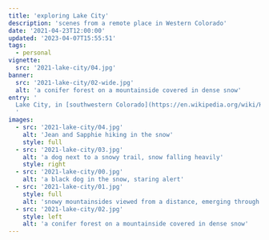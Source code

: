 ```yaml
---
title: 'exploring Lake City'
description: 'scenes from a remote place in Western Colorado'
date: '2021-04-23T12:00:00'
updated: '2023-04-07T15:55:51'
tags:
  - personal
vignette: 
  src: '2021-lake-city/04.jpg'
banner:
  src: '2021-lake-city/02-wide.jpg'
  alt: 'a conifer forest on a mountainside covered in dense snow'
entry: '
  Lake City, in [southwestern Colorado](https://en.wikipedia.org/wiki/Hinsdale_County,_Colorado), is a beautiful place that is among the most remote and least populated locations in the United States.
  '
images:
  - src: '2021-lake-city/04.jpg'
    alt: 'Jean and Sapphie hiking in the snow'
    style: full
  - src: '2021-lake-city/03.jpg'
    alt: 'a dog next to a snowy trail, snow falling heavily'
    style: right
  - src: '2021-lake-city/00.jpg'
    alt: 'a black dog in the snow, staring alert'
  - src: '2021-lake-city/01.jpg'
    style: full
    alt: 'snowy mountainsides viewed from a distance, emerging through the fog'
  - src: '2021-lake-city/02.jpg'
    style: left
    alt: 'a conifer forest on a mountainside covered in dense snow'
---
```

